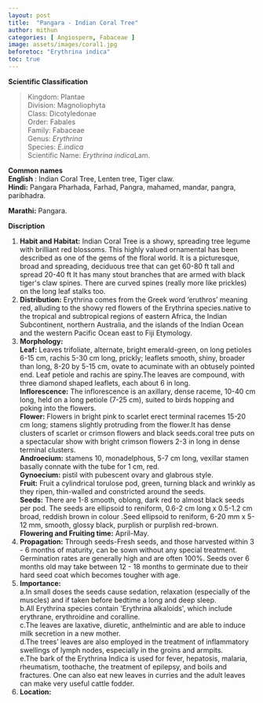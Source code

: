 ```yaml
---
layout: post
title:  "Pangara - Indian Coral Tree"
author: mithun
categories: [ Angiosperm, Fabaceae ]
image: assets/images/coral1.jpg
beforetoc: "Erythrina indica"
toc: true
---
```


**Scientific Classification**  
>Kingdom:			Plantae  
>Division:			Magnoliophyta  
>Class:				Dicotyledonae  
>Order:				Fabales   
>Family:			Fabaceae  
>Genus:				*Erythrina*  
>Species:			*E.indica*  
>Scientific Name:	*Erythrina indica*Lam.  
 

**Common names**  
**English** : Indian Coral Tree, Lenten tree, Tiger claw.  
**Hindi:** Pangara Pharhada, Farhad, Pangra, mahamed,  mandar, pangra, paribhadra.  

**Marathi:** Pangara.  
  
**Discription**  
1. **Habit and Habitat:** Indian Coral Tree is a showy, spreading tree legume with brilliant red blossoms. This highly valued ornamental has been described as one of the gems of the floral world. It is a picturesque, broad and spreading, deciduous tree that can get 60-80 ft tall and spread 20-40 ft It has many stout branches that are armed with black tiger's claw spines. There are curved spines (really more like prickles) on the long leaf stalks too.  
2. **Distribution:** Erythrina comes from the Greek word ‘eruthros’ meaning red, alluding to 
the showy red flowers of the Erythrina species.native to the tropical and subtropical regions of eastern Africa, the Indian Subcontinent, northern Australia, and the islands of the Indian Ocean and the western Pacific Ocean east to Fiji Etymology.  
3. **Morphology:**    
**Leaf:** Leaves trifoliate, alternate, bright emerald-green, on long petioles 6-15 cm, rachis 5-30 cm long, prickly; leaflets smooth, shiny, broader than long, 8-20 by 5-15 cm, ovate to acuminate with an obtusely pointed end. Leaf petiole and rachis are spiny.The leaves are compound, with three diamond shaped leaflets, each about 6 in long.  
**Inflorescence:** The inflorescence is an axillary, dense raceme, 10-40 cm long, held on a long petiole (7-25 cm), suited to birds hopping and poking into the flowers.  
**Flower:** Flowers in bright pink to scarlet erect terminal racemes 15-20 cm long; stamens slightly protruding from the flower.It has dense clusters of scarlet or crimson flowers and black seeds.coral tree puts on a spectacular show with bright crimson flowers 2-3 in long in dense terminal clusters.  
**Androecium:** stamens 10, monadelphous, 5-7 cm long, vexillar stamen basally connate with the tube for 1 cm, red.  
**Gynoecium:** pistil with pubescent ovary and glabrous style.  
**Fruit:** Fruit a cylindrical torulose pod, green, turning black and wrinkly as they ripen, thin-walled and constricted around the seeds.  
**Seeds:** There are 1-8 smooth, oblong, dark red to almost black seeds per pod. The seeds are ellipsoid to reniform, 0.6-2 cm long x 0.5-1.2 cm broad, reddish brown in colour .Seed ellipsoid to reniform, 6-20 mm x 5-12 mm, smooth, glossy black, purplish or purplish red-brown.  
**Flowering and Fruiting time:** April-May.  
4. **Propagation:** Through seeds-Fresh seeds, and those harvested within 3 - 6 months of maturity, can be sown without any special treatment. Germination rates are generally high and are often 100%. Seeds over 6 months old may take between 12 - 18 months to germinate due to their hard seed coat which becomes tougher with age.  
5. **Importance:**  
a.In small doses the seeds cause sedation, relaxation (especially of the muscles) and if taken before bedtime a long and deep sleep.  
b.All Erythrina species contain 'Erythrina alkaloids', which include erythrane, erythroidine and coralline.  
c.The leaves are laxative, diuretic, anthelmintic and are able to induce milk secretion in a new mother.  
d.The trees’ leaves are also employed in the treatment of inflammatory swellings of lymph nodes, especially in the groins and armpits.  
e.The bark of the Erythrina Indica is used for fever, hepatosis, malaria, rheumatism, toothache, the treatment of epilepsy, and boils and fractures. One can also eat new leaves in curries and the adult leaves can make very useful cattle fodder.  
6. **Location:** 
    


